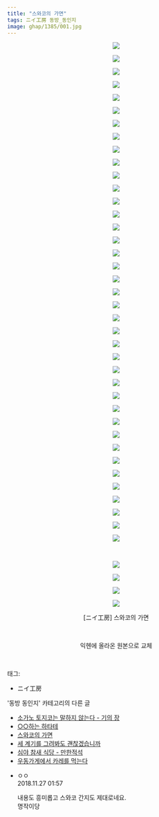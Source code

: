 ```yaml
---
title: "스와코의 가면"
tags: ニイ工房 동방_동인지
image: ghap/1385/001.jpg
---
```

<div class="article">
<p style="text-align: center; clear: none; float: none;"><img src="{{ site.nasurl }}/ghap/1385/001.jpg"/></p>
<p style="text-align: center; clear: none; float: none;"><img src="{{ site.nasurl }}/ghap/1385/002.jpg"/></p>
<p style="text-align: center; clear: none; float: none;"><img src="{{ site.nasurl }}/ghap/1385/003.jpg"/></p>
<p style="text-align: center; clear: none; float: none;"><img src="{{ site.nasurl }}/ghap/1385/004.jpg"/></p>
<p style="text-align: center; clear: none; float: none;"><img src="{{ site.nasurl }}/ghap/1385/005.jpg"/></p>
<p style="text-align: center; clear: none; float: none;"><img src="{{ site.nasurl }}/ghap/1385/006.jpg"/></p>
<p style="text-align: center; clear: none; float: none;"><img src="{{ site.nasurl }}/ghap/1385/007.jpg"/></p>
<p style="text-align: center; clear: none; float: none;"><img src="{{ site.nasurl }}/ghap/1385/008.jpg"/></p>
<p style="text-align: center; clear: none; float: none;"><img src="{{ site.nasurl }}/ghap/1385/009.jpg"/></p>
<p style="text-align: center; clear: none; float: none;"><img src="{{ site.nasurl }}/ghap/1385/010.jpg"/></p>
<p style="text-align: center; clear: none; float: none;"><img src="{{ site.nasurl }}/ghap/1385/011.jpg"/></p>
<p style="text-align: center; clear: none; float: none;"><img src="{{ site.nasurl }}/ghap/1385/012.jpg"/></p>
<p style="text-align: center; clear: none; float: none;"><img src="{{ site.nasurl }}/ghap/1385/013.jpg"/></p>
<p style="text-align: center; clear: none; float: none;"><img src="{{ site.nasurl }}/ghap/1385/014.jpg"/></p>
<p style="text-align: center; clear: none; float: none;"><img src="{{ site.nasurl }}/ghap/1385/015.jpg"/></p>
<p style="text-align: center; clear: none; float: none;"><img src="{{ site.nasurl }}/ghap/1385/016.jpg"/></p>
<p style="text-align: center; clear: none; float: none;"><img src="{{ site.nasurl }}/ghap/1385/017.jpg"/></p>
<p style="text-align: center; clear: none; float: none;"><img src="{{ site.nasurl }}/ghap/1385/018.jpg"/></p>
<p style="text-align: center; clear: none; float: none;"><img src="{{ site.nasurl }}/ghap/1385/019.jpg"/></p>
<p style="text-align: center; clear: none; float: none;"><img src="{{ site.nasurl }}/ghap/1385/020.jpg"/></p>
<p style="text-align: center; clear: none; float: none;"><img src="{{ site.nasurl }}/ghap/1385/021.jpg"/></p>
<p style="text-align: center; clear: none; float: none;"><img src="{{ site.nasurl }}/ghap/1385/022.jpg"/></p>
<p style="text-align: center; clear: none; float: none;"><img src="{{ site.nasurl }}/ghap/1385/023.jpg"/></p>
<p style="text-align: center; clear: none; float: none;"><img src="{{ site.nasurl }}/ghap/1385/024.jpg"/></p>
<p style="text-align: center; clear: none; float: none;"><img src="{{ site.nasurl }}/ghap/1385/025.jpg"/></p>
<p style="text-align: center; clear: none; float: none;"><img src="{{ site.nasurl }}/ghap/1385/026.jpg"/></p>
<p style="text-align: center; clear: none; float: none;"><img src="{{ site.nasurl }}/ghap/1385/027.jpg"/></p>
<p style="text-align: center; clear: none; float: none;"><img src="{{ site.nasurl }}/ghap/1385/028.jpg"/></p>
<p style="text-align: center; clear: none; float: none;"><img src="{{ site.nasurl }}/ghap/1385/029.jpg"/></p>
<p style="text-align: center; clear: none; float: none;"><img src="{{ site.nasurl }}/ghap/1385/030.jpg"/></p>
<p style="text-align: center; clear: none; float: none;"><img src="{{ site.nasurl }}/ghap/1385/031.jpg"/></p>
<p style="text-align: center; clear: none; float: none;"><img src="{{ site.nasurl }}/ghap/1385/032.jpg"/></p>
<p style="text-align: center; clear: none; float: none;"><img src="{{ site.nasurl }}/ghap/1385/033.jpg"/></p>
<p style="text-align: center; clear: none; float: none;"><img src="{{ site.nasurl }}/ghap/1385/034.jpg"/></p>
<p style="text-align: center; clear: none; float: none;"><img src="{{ site.nasurl }}/ghap/1385/035.jpg"/></p>
<p style="text-align: center; clear: none; float: none;"><img src="{{ site.nasurl }}/ghap/1385/036.jpg"/></p>
<p style="text-align: center; clear: none; float: none;"><img src="{{ site.nasurl }}/ghap/1385/037.jpg"/></p>
<p style="text-align: center; clear: none; float: none;"><img src="{{ site.nasurl }}/ghap/1385/038.jpg"/></p>
<p style="text-align: center; clear: none; float: none;"><img src="{{ site.nasurl }}/ghap/1385/039.jpg"/></p>
<p style="text-align: center; clear: none; float: none;"><br/></p>
<p style="text-align: center; clear: none; float: none;"></p>
<p style="text-align: center; clear: none; float: none;"><img src="{{ site.nasurl }}/ghap/1385/040.jpg"/></p>
<p style="text-align: center; clear: none; float: none;"><img src="{{ site.nasurl }}/ghap/1385/041.jpg"/></p>
<p style="text-align: center; clear: none; float: none;"><img src="{{ site.nasurl }}/ghap/1385/042.jpg"/></p>
<p style="text-align: center; clear: none; float: none;"><img src="{{ site.nasurl }}/ghap/1385/043.jpg"/></p>
<p style="text-align: center; clear: none; float: none;">[ニイ工房] 스와코의 가면</p>
<p style="text-align: center; clear: none; float: none;"><br/></p>
<p style="text-align: center; clear: none; float: none;">익헨에 올라온 원본으로 교체</p>
<p><br/></p>
</div><div class="tagTrail">
<p>태그: </p>
<ul>
<li>ニイ工房</li>
</ul>
</div><div class="another">
<p>'동방 동인지' 카테고리의 다른 글</p>
<ul>
<li><a href="/2016-08-06-ghap_1387">소가노 토지코는 말하지 않는다 - 기의 장</a></li>
<li><a href="/2016-08-06-ghap_1386">○○하는 하타테</a></li>
<li><a href="/2016-08-06-ghap_1385">스와코의 가면</a></li>
<li><a href="/2016-08-06-ghap_1384">세 계기를 그려봐도 괜찮겠습니까</a></li>
<li><a href="/2016-08-06-ghap_1383">심야 참새 식당 - 만한적석</a></li>
<li><a href="/2016-08-06-ghap_1382">우동가게에서 카레를 먹는다</a></li>
</ul>
</div><div class="cb_module cb_fluid">
<div class="cb_wrt cb_profile">
<div class="comment">
<ul>
<li class="cb_thumb_off" id="comment15378993">
<div class="cb_comment_area">
<div class="cb_info_area">
<div class="cb_section">
<span class="cb_nick_name">ㅇㅇ</span>
</div>
<div class="cb_section">
<span class="cb_date">2018.11.27 01:57 </span>
</div>
</div>
<div class="cb_dsc_comment">
<p class="cb_dsc">
											내용도 흥미롭고 스와코 간지도 제대로네요.<br/>
명작이당
										</p>
</div>
</div></li>
</ul>
</div>
</div><!-- commentList close -->
</div>
<br/>
<p id="refer"></p>
<br/>
